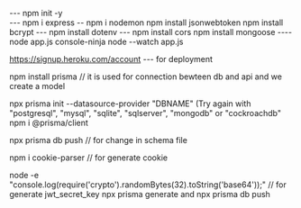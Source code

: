 --- npm init -y  
--- npm i express
-- npm i nodemon
npm install jsonwebtoken
npm install bcrypt
--- npm install dotenv
--- npm install cors
npm install mongoose
---- node app.js
console-ninja node --watch app.js

https://signup.heroku.com/account --- for deployment

npm install prisma // it is used for connection bewteen db and api and we create a model

npx prisma init --datasource-provider "DBNAME" (Try again with "postgresql", "mysql", "sqlite", "sqlserver", "mongodb" or "cockroachdb"
npm i @prisma/client

npx prisma db push // for change in schema file

npm i cookie-parser // for generate cookie

node -e "console.log(require('crypto').randomBytes(32).toString('base64'));" // for generate jwt_secret_key
npx prisma generate and npx prisma db push
